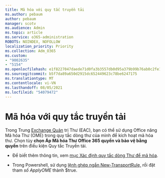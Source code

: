 ```yaml
---
title: Mã hóa với quy tắc truyền tải
ms.author: pebaum
author: pebaum
manager: scotv
ms.audience: Admin
ms.topic: article
ms.service: o365-administration
ROBOTS: NOINDEX, NOFOLLOW
localization_priority: Priority
ms.collection: Adm_O365
ms.custom:
- "9002635"
- "5154"
ms.openlocfilehash: e1f8227047daede71d0fa3b3557db0d95a379b99b76ab0c2fe1d6ed8cc213d4a
ms.sourcegitcommit: b5f7da89a650d2915dc652449623c78be6247175
ms.translationtype: MT
ms.contentlocale: vi-VN
ms.lasthandoff: 08/05/2021
ms.locfileid: "54079472"
---
```

# <a name="encryption-with-transport-rules"></a>Mã hóa với quy tắc truyền tải

Trong Trung [Exchange Quản](https://go.microsoft.com/fwlink/p/?linkid=834822) trị Thư (EAC), bạn có thể sử dụng Office năng Mã hóa Thư (OME) trong quy tắc dòng thư của mình để kích hoạt mã hóa thư. Chọn tùy **chọn Áp Mã hóa Thư Office 365 quyền và bảo vệ bằng quyền** trên điều kiện Quy tắc Truyền tải.

- Để biết thêm thông tin, xem [mục Xác định quy tắc dòng Thư để mã hóa](https://docs.microsoft.com/microsoft-365/compliance/define-mail-flow-rules-to-encrypt-email).

- Trong Powershell, sử dụng [lệnh ghép ngắn New-TransportRule,](https://docs.microsoft.com/microsoft-365/compliance/define-mail-flow-rules-to-encrypt-email?view=o365-worldwide#use-exchange-online-powershell-to-create-a-mail-flow-rule-for-encrypting-email-messages-without-the-new-ome-capabilities) rồi đặt tham *số ApplyOME* thành $true.
